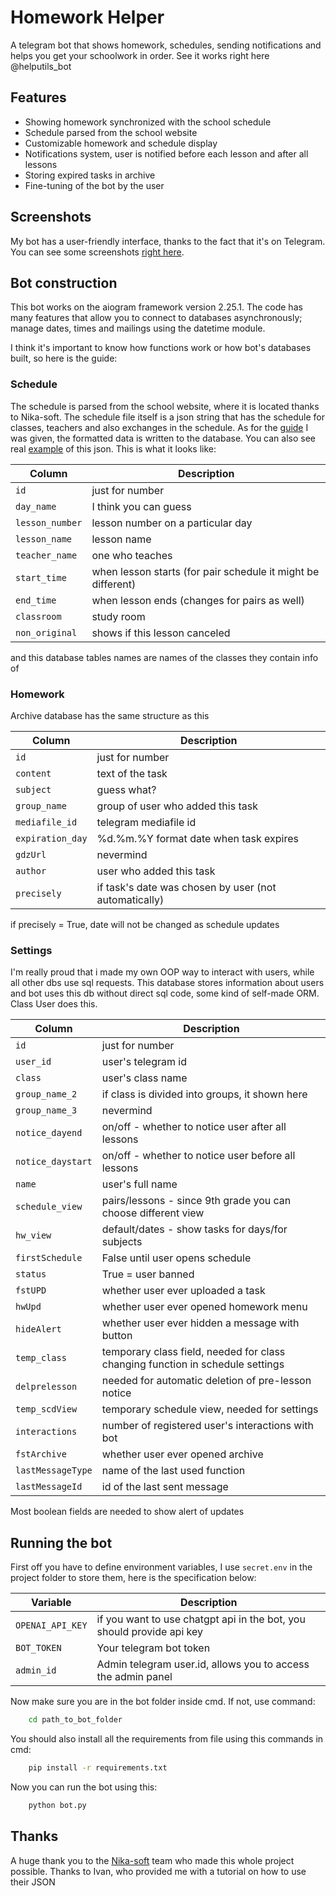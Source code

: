 
# Homework Helper 

A telegram bot that shows homework, schedules, sending notifications and helps you get your schoolwork in order.
See it works right here @helputils_bot

## Features

- Showing homework synchronized with the school schedule
- Schedule parsed from the school website
- Customizable homework and schedule display
- Notifications system, user is notified before each lesson and after all lessons
- Storing expired tasks in archive
- Fine-tuning of the bot by the user

## Screenshots

My bot has a user-friendly interface, thanks to the fact that it's on Telegram. You can see some screenshots [right here](https://github.com/laughinme/helpus3/tree/additional/images-eng).

## Bot construction

This bot works on the aiogram framework version 2.25.1. The code has many features that allow you to connect to databases asynchronously; manage dates, times and mailings using the datetime module. 

I think it's important to know how functions work or how bot's databases built, so here is the guide:

### Schedule

The schedule is parsed from the school website, where it is located thanks to Nika-soft. The schedule file itself is a json string that has the schedule for classes, teachers and also exchanges in the schedule. As for the [guide](https://github.com/laughinme/helpus3/blob/main/additional/JSON_Nika_description.pdf) I was given, the formatted data is written to the database. You can also see real [example](https://github.com/laughinme/helpus3/blob/main/additional/nika.json) of this json. This is what it looks like:

| Column             | Description                                                      |
| ----------------- | ------------------------------------------------------------------- |
| `id` | just for number |
| `day_name` | I think you can guess |
| `lesson_number` | lesson number on a particular day |
| `lesson_name` | lesson name |
| `teacher_name` | one who teaches |
| `start_time` | when lesson starts (for pair schedule it might be different) |
| `end_time` | when lesson ends (changes for pairs as well) |
| `classroom` | study room |
| `non_original` | shows if this lesson canceled |

and this database tables names are names of the classes they contain info of

### Homework
Archive database has the same structure as this

| Column             | Description                                                      |
| ------------------ | ---------------------------------------------------------------- |
| `id` | just for number |
| `content` | text of the task |
| `subject` | guess what? |
| `group_name` | group of user who added this task |
| `mediafile_id` | telegram mediafile id |
| `expiration_day` | %d.%m.%Y format date when task expires |
| `gdzUrl` | nevermind |
| `author` | user who added this task |
| `precisely` | if task's date was chosen by user (not automatically) |

if precisely = True, date will not be changed as schedule updates

### Settings

I'm really proud that i made my own OOP way to interact with users, while all other dbs use sql requests. This database stores information about users and bot uses this db without direct sql code, some kind of self-made ORM. Class User does this.

| Column             | Description                                                      |
| ----------------- | ------------------------------------------------------------------- |
| `id` | just for number |
| `user_id` | user's telegram id |
| `class` | user's class name |
| `group_name_2` | if class is divided into groups, it shown here|
| `group_name_3` | nevermind |
| `notice_dayend` | on/off - whether to notice user after all lessons |
| `notice_daystart` | on/off - whether to notice user before all lessons |
| `name` | user's full name |
| `schedule_view` | pairs/lessons - since 9th grade you can choose different view |
| `hw_view` | default/dates - show tasks for days/for subjects |
| `firstSchedule` | False until user opens schedule |
| `status` | True = user banned |
| `fstUPD` | whether user ever uploaded a task |
| `hwUpd` | whether user ever opened homework menu |
| `hideAlert` | whether user ever hidden a message with button |
| `temp_class` | temporary class field, needed for class changing function in schedule settings |
| `delprelesson` | needed for automatic deletion of pre-lesson notice |
| `temp_scdView` | temporary schedule view, needed for settings |
| `interactions` | number of registered user's interactions with bot |
| `fstArchive` | whether user ever opened archive |
| `lastMessageType` | name of the last used function |
| `lastMessageId` | id of the last sent message |

Most boolean fields are needed to show alert of updates

## Running the bot
First off you have to define environment variables, I use `secret.env` in the project folder to store them, here is the specification below:

| Variable             | Description                                                      |
| ----------------- | ------------------------------------------------------------------- |
| `OPENAI_API_KEY` | if you want to use chatgpt api in the bot, you should provide api key |
| `BOT_TOKEN` | Your telegram bot token |
| `admin_id` | Admin telegram user.id, allows you to access the admin panel |

Now make sure you are in the bot folder inside cmd. If not, use command:

```cmd
    cd path_to_bot_folder
```

You should also install all the requirements from file using this commands in cmd:

```cmd
    pip install -r requirements.txt
```
Now you can run the bot using this:

```cmd
    python bot.py
```

## Thanks

A huge thank you to the [Nika-soft](https://nikasoft.ru/) team who made this whole project possible. Thanks to Ivan, who provided me with a tutorial on how to use their JSON
